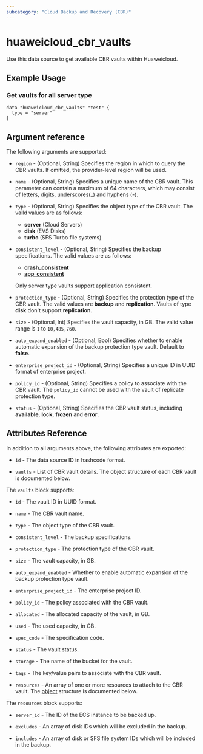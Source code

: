 ```yaml
---
subcategory: "Cloud Backup and Recovery (CBR)"
---
```


# huaweicloud_cbr_vaults

Use this data source to get available CBR vaults within Huaweicloud.

## Example Usage

### Get vaults for all server type

```hcl
data "huaweicloud_cbr_vaults" "test" {
  type = "server"
}
```

## Argument reference

The following arguments are supported:

* `region` - (Optional, String) Specifies the region in which to query the CBR vaults.
  If omitted, the provider-level region will be used.

* `name` - (Optional, String) Specifies a unique name of the CBR vault. This parameter can contain a maximum of 64
  characters, which may consist of letters, digits, underscores(_) and hyphens (-).

* `type` - (Optional, String) Specifies the object type of the CBR vault. The vaild values are as follows:
  + **server** (Cloud Servers)
  + **disk** (EVS Disks)
  + **turbo** (SFS Turbo file systems)

* `consistent_level` - (Optional, String) Specifies the backup specifications.
  The valid values are as follows:
  + **[crash_consistent](https://support.huaweicloud.com/intl/en-us/usermanual-cbr/cbr_03_0109.html)**
  + **[app_consistent](https://support.huaweicloud.com/intl/en-us/usermanual-cbr/cbr_03_0109.html)**

  Only server type vaults support application consistent.

* `protection_type` - (Optional, String) Specifies the protection type of the CBR vault.
  The valid values are **backup** and **replication**. Vaults of type **disk** don't support **replication**.

* `size` - (Optional, Int) Specifies the vault sapacity, in GB. The valid value range is `1` to `10,485,760`.

* `auto_expand_enabled` - (Optional, Bool) Specifies whether to enable automatic expansion of the backup protection
  type vault. Default to **false**.

* `enterprise_project_id` - (Optional, String) Specifies a unique ID in UUID format of enterprise project.

* `policy_id` - (Optional, String) Specifies a policy to associate with the CBR vault.
  The `policy_id` cannot be used with the vault of replicate protection type.

* `status` - (Optional, String) Specifies the CBR vault status, including **available**, **lock**, **frozen** and **error**.

## Attributes Reference

In addition to all arguments above, the following attributes are exported:

* `id` - The data source ID in hashcode format.

* `vaults` - List of CBR vault details. The object structure of each CBR vault is documented below.

The `vaults` block supports:

* `id` - The vault ID in UUID format.

* `name` - The CBR vault name.

* `type` - The object type of the CBR vault.

* `consistent_level` - The backup specifications.

* `protection_type` - The protection type of the CBR vault.

* `size` - The vault capacity, in GB.

* `auto_expand_enabled` - Whether to enable automatic expansion of the backup protection type vault.

* `enterprise_project_id` - The enterprise project ID.

* `policy_id` - The policy associated with the CBR vault.

* `allocated` - The allocated capacity of the vault, in GB.

* `used` - The used capacity, in GB.

* `spec_code` - The specification code.

* `status` - The vault status.

* `storage` - The name of the bucket for the vault.

* `tags` - The key/value pairs to associate with the CBR vault.

* `resources` - An array of one or more resources to attach to the CBR vault.
  The [object](#cbr_vault_resources) structure is documented below.

The `resources` block supports:

* `server_id` - The ID of the ECS instance to be backed up.

* `excludes` - An array of disk IDs which will be excluded in the backup.

* `includes` - An array of disk or SFS file system IDs which will be included in the backup.

